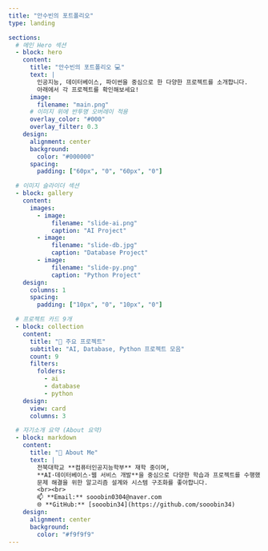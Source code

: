 ```yaml
---
title: "안수빈의 포트폴리오"
type: landing

sections:
  # 메인 Hero 섹션
  - block: hero
    content:
      title: "안수빈의 포트폴리오 💻"
      text: |
        인공지능, 데이터베이스, 파이썬을 중심으로 한 다양한 프로젝트를 소개합니다.  
        아래에서 각 프로젝트를 확인해보세요!
      image:
        filename: "main.png"
      # 이미지 위에 반투명 오버레이 적용
      overlay_color: "#000"
      overlay_filter: 0.3
    design:
      alignment: center
      background:
        color: "#000000"
      spacing:
        padding: ["60px", "0", "60px", "0"]

  # 이미지 슬라이더 섹션
  - block: gallery
    content:
      images:
        - image:
            filename: "slide-ai.png"
            caption: "AI Project"
        - image:
            filename: "slide-db.jpg"
            caption: "Database Project"
        - image:
            filename: "slide-py.png"
            caption: "Python Project"
    design:
      columns: 1
      spacing:
        padding: ["10px", "0", "10px", "0"]

  # 프로젝트 카드 9개
  - block: collection
    content:
      title: "📂 주요 프로젝트"
      subtitle: "AI, Database, Python 프로젝트 모음"
      count: 9
      filters:
        folders:
          - ai
          - database
          - python
    design:
      view: card
      columns: 3

  # 자기소개 요약 (About 요약)
  - block: markdown
    content:
      title: "👋 About Me"
      text: |
        전북대학교 **컴퓨터인공지능학부** 재학 중이며,  
        **AI·데이터베이스·웹 서비스 개발**을 중심으로 다양한 학습과 프로젝트를 수행했습니다.  
        문제 해결을 위한 알고리즘 설계와 시스템 구조화를 좋아합니다.  
        <br><br>
        📫 **Email:** sooobin0304@naver.com  
        🌐 **GitHub:** [sooobin34](https://github.com/sooobin34)
    design:
      alignment: center
      background:
        color: "#f9f9f9"
---
```


